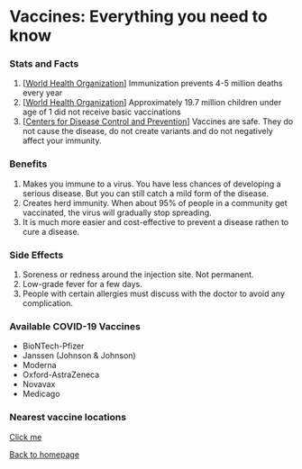 # Vaccines: Everything you need to know

### Stats and Facts

1. [[World Health Organization](https://www.who.int/news-room/facts-in-pictures/detail/immunization)] Immunization prevents 4-5 million deaths every year
2. [[World Health Organization](https://www.who.int/news-room/facts-in-pictures/detail/immunization)] Approximately 19.7 million children under age of 1 did not receive basic vaccinations
3. [[Centers for Disease Control and Prevention](https://www.cdc.gov/coronavirus/2019-ncov/vaccines/facts.html)] Vaccines are safe. They do not cause the disease, do not create variants and do not negatively affect your immunity.

### Benefits
1. Makes you immune to a virus. You have less chances of developing a serious disease. But you can still catch a mild form of the disease.
2. Creates herd immunity. When about 95% of people in a community get vaccinated, the virus will gradually stop spreading.
3. It is much more easier and cost-effective to prevent a disease rathen to cure a disease.

### Side Effects
1. Soreness or redness around the injection site. Not permanent.
2. Low-grade fever for a few days.
3. People with certain allergies must discuss with the doctor to avoid any complication.

### Available COVID-19 Vaccines
- BioNTech-Pfizer
- Janssen (Johnson & Johnson)
- Moderna
- Oxford-AstraZeneca
- Novavax
- Medicago

### Nearest vaccine locations
[Click me](map)


[Back to homepage](index)
